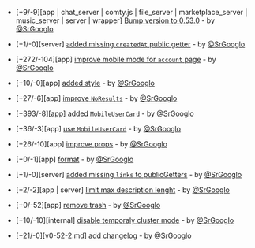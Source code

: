 * [+9/-9][app | chat_server | comty.js | file_server | marketplace_server | music_server | server | wrapper] [Bump version to 0.53.0](https://github.com/ragestudio/comty/commit/a451353be0ff97a474849dd2729296fcfbaabce8) - by [@SrGooglo](https://github.com/srgooglo)

* [+1/-0][server] [added missing `createdAt` public getter](https://github.com/ragestudio/comty/commit/22ec1e9089cc68e572d9729683ea65df893e7d01) - by [@SrGooglo](https://github.com/srgooglo)

* [+272/-104][app] [improve mobile mode for `account` page](https://github.com/ragestudio/comty/commit/0a54cc6f1a5ac1492013f12edaeb0600a08f3f38) - by [@SrGooglo](https://github.com/srgooglo)

* [+10/-0][app] [added style](https://github.com/ragestudio/comty/commit/6c59b8b850542c4b0bf4162626aca0b5bf054cfe) - by [@SrGooglo](https://github.com/srgooglo)

* [+27/-6][app] [improve `NoResults`](https://github.com/ragestudio/comty/commit/b2e5b523d130609b7eaa9f8e421dccf83349c6cd) - by [@SrGooglo](https://github.com/srgooglo)

* [+393/-8][app] [added `MobileUserCard`](https://github.com/ragestudio/comty/commit/86f6daf32168d391c820e2d5994aad21826acd89) - by [@SrGooglo](https://github.com/srgooglo)

* [+36/-3][app] [use `MobileUserCard`](https://github.com/ragestudio/comty/commit/885b77390a09549dd5c425282443acc1a9cdfadc) - by [@SrGooglo](https://github.com/srgooglo)

* [+26/-10][app] [improve props](https://github.com/ragestudio/comty/commit/0eb3449989593001ab46b2eea4223141d509d38e) - by [@SrGooglo](https://github.com/srgooglo)

* [+0/-1][app] [format](https://github.com/ragestudio/comty/commit/3f7de0ef85eec866b40801c53ca5bb910b1d468b) - by [@SrGooglo](https://github.com/srgooglo)

* [+1/-0][server] [added missing `links` to publicGetters](https://github.com/ragestudio/comty/commit/5f74498fdd8177e1b981f8d60cbc09d5d5d647a1) - by [@SrGooglo](https://github.com/srgooglo)

* [+2/-2][app | server] [limit max description lenght](https://github.com/ragestudio/comty/commit/0b76e599907ba3aa910311e45b0a7e3ec5a74243) - by [@SrGooglo](https://github.com/srgooglo)

* [+0/-52][app] [remove trash](https://github.com/ragestudio/comty/commit/7cfb41bc66469bcd998aee4f02280f308e9a925d) - by [@SrGooglo](https://github.com/srgooglo)

* [+10/-10][internal] [disable temporaly cluster mode](https://github.com/ragestudio/comty/commit/b243c8d3966a283bee259f686096b506aa6185b5) - by [@SrGooglo](https://github.com/srgooglo)

* [+21/-0][v0-52-2.md] [add changelog](https://github.com/ragestudio/comty/commit/695f107bd36e24ee32be4a15a1b50b78e083d59b) - by [@SrGooglo](https://github.com/srgooglo)